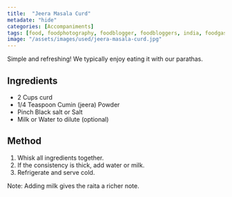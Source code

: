 ```yaml
---
title:  "Jeera Masala Curd"
metadate: "hide"
categories: [Accompaniments]
tags: [food, foodphotography, foodblogger, foodbloggers, india, foodgasm, indianfood, love, foodcoma, foodporn,indiancooking, indianrecipe, foodlovers, indianfood, indianfoodbloggers, foodiesofinstagram, foodlove, indian, indiancouple, eatlocal, eathealthy, eatwell, desifood, trending, tasty, taste, yummyinmytummy, foodie, instafood, instafoodie, foodstagram, instagood, passionatepaprika, foodblog, easy, indian, recipe, mothersrecipe, cooking, easycooking, easyrecipe, simple, simplefood ]
image: "/assets/images/used/jeera-masala-curd.jpg"
---
```


Simple and refreshing! We typically enjoy eating it with our parathas.

## Ingredients

- 2 Cups curd
- 1/4 Teaspoon Cumin (jeera) Powder
- Pinch Black salt or Salt
- Milk or Water to dilute (optional)

## Method

1. Whisk all ingredients together. 
2. If the consistency is thick, add water or milk. 
3. Refrigerate and serve cold. 

Note: Adding milk gives the raita a richer note. 

